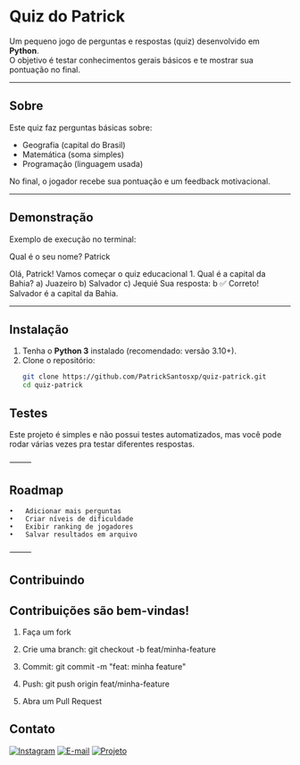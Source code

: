 #  Quiz do Patrick

Um pequeno jogo de perguntas e respostas (quiz) desenvolvido em **Python**.  
O objetivo é testar conhecimentos gerais básicos e te mostrar sua pontuação no final.

---

##  Sobre
Este quiz faz perguntas básicas sobre:
- Geografia (capital do Brasil)  
- Matemática (soma simples)  
- Programação (linguagem usada)  

No final, o jogador recebe sua pontuação e um feedback motivacional.

---

##  Demonstração
Exemplo de execução no terminal:

Qual é o seu nome? Patrick

Olá, Patrick! Vamos começar o quiz educacional 
	1.	Qual é a capital da Bahia?
a) Juazeiro
b) Salvador
c) Jequié
Sua resposta: b
✅ Correto! Salvador é a capital da Bahia.




---

##  Instalação
1. Tenha o **Python 3** instalado (recomendado: versão 3.10+).  
2. Clone o repositório:  
   ```bash
   git clone https://github.com/PatrickSantosxp/quiz-patrick.git
   cd quiz-patrick


## Testes

Este projeto é simples e não possui testes automatizados, mas você pode rodar várias vezes pra testar diferentes respostas.

⸻

## Roadmap
	•	Adicionar mais perguntas
	•	Criar níveis de dificuldade
	•	Exibir ranking de jogadores
	•	Salvar resultados em arquivo

⸻

## Contribuindo

## Contribuições são bem-vindas!
	
 1.	Faça um fork
	
 2.	Crie uma branch: git checkout -b feat/minha-feature

 3.	Commit: git commit -m "feat: minha feature"
 
 4.	Push: git push origin feat/minha-feature
	
 5.	Abra um Pull Request

##  Contato

[![Instagram](https://img.shields.io/badge/Instagram-%40patrick_ig-blue?style=for-the-badge&logo=instagram)](https://www.instagram.com/ig.patrick7?igsh=MTF0d2I4NHU5Yjk1Yg%3D%3D&utm_source=qr)
[![E-mail](https://img.shields.io/badge/Email-patriksantospp@gmail.com-red?style=for-the-badge&logo=gmail)](mailto:patriksantospp@gmail.com)
[![Projeto](https://img.shields.io/badge/GitHub-Quiz_Project-black?style=for-the-badge&logo=github)](https://github.com/PatrickSantosxp)


